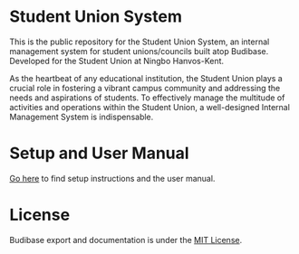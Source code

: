 # Student Union System
This is the public repository for the Student Union System, an internal management system for student unions/councils built atop Budibase. Developed for the Student Union at Ningbo Hanvos-Kent.

As the heartbeat of any educational institution, the Student Union plays a crucial role in fostering a vibrant campus community and addressing the needs and aspirations of students. To effectively manage the multitude of activities and operations within the Student Union, a well-designed Internal Management System is indispensable.


# Setup and User Manual
[Go here](./docs/README.md) to find setup instructions and the user manual.

# License
Budibase export and documentation is under the [MIT License](./LICENSE).